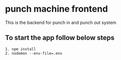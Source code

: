 # punch machine frontend

This is the backend for punch in and punch out system

## To start the app follow below steps

```
1. npm install
2. nodemon --env-file=.env
```